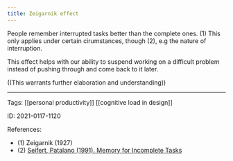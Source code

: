 ```yaml
---
title: Zeigarnik effect
---
```


People remember interrupted tasks better than the complete ones. (1)
This only applies under certain cirumstances, though (2), e.g the nature of interruption.

This effect helps with our ability to suspend working on a difficult problem instead of pushing through and come back to it later.

((This warrants further elaboration and understanding))

---

Tags: [[personal productivity]] [[cognitive load in design]]

ID: 2021-0117-1120

References:
- (1) Zeigarnik (1927)
- (2) [Seifert, Patalano (1991). Memory for Incomplete Tasks](https://www.researchgate.net/publication/254731324_Memory_for_incomplete_tasks_A_re-examination_of_the_Zeigarnik_effect)
